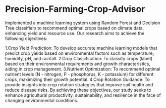 # Precision-Farming-Crop-Advisor
Implemented a machine learning system using Random Forest and Decision Tree classifiers to recommend optimal crops based on climate data, enhancing yield and resource use.
Our research aims to achieve the following objectives:

1.Crop Yield Prediction: To develop accurate machine learning models that predict crop yields based on environmental factors such as temperature, humidity, pH, and rainfall.
2.Crop Classification: To classify crops (label) based on their environmental requirements and growth characteristics, aiding in crop management.
3.Nutrient Optimization: To recommend optimal nutrient levels (N - nitrogen, P - phosphorus, K - potassium) for different crops, maximizing their growth potential.
4.Crop Rotation Guidance: To provide insights into crop rotation strategies that improve soil health and reduce disease risks.
By achieving these objectives, our study seeks to enhance agricultural productivity, sustainability, and resilience in the face of changing environmental conditions.

